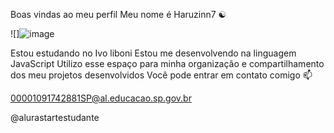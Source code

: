 Boas vindas ao meu perfil 
Meu nome é Haruzinn7 ☯

![]![image](https://github.com/user-attachments/assets/c47f2887-ebfa-48ef-b622-fddfda6105d6)




Estou estudando no Ivo liboni
Estou me desenvolvendo na linguagem JavaScript
Utilizo esse espaço para minha organização e compartilhamento dos meu projetos desenvolvidos
Você pode entrar em contato comigo 📫

00001091742881SP@al.educacao.sp.gov.br


@alurastartestudante
